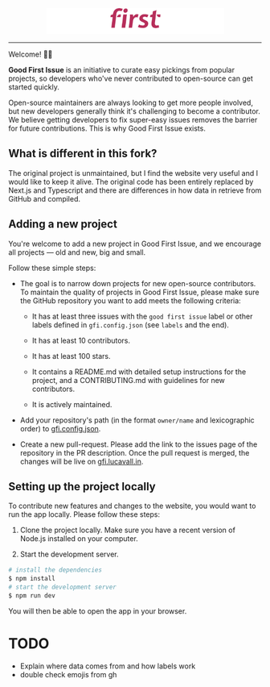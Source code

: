 <p align="center">
  <img src="public/gfi.png" width="355" height="51"/>
</p>

---

Welcome! 👋🏼

**Good First Issue** is an initiative to curate easy pickings from popular projects, so developers who've never contributed to open-source can get started quickly.

Open-source maintainers are always looking to get more people involved, but new developers generally think it's challenging to become a contributor. We believe getting developers to fix super-easy issues removes the barrier for future contributions. This is why Good First Issue exists.

## What is different in this fork?
The original project is unmaintained, but I find the website very useful and I would like to keep it alive.
The original code has been entirely replaced by Next.js and Typescript and there are differences in how data in retrieve from GitHub and compiled.

## Adding a new project

You're welcome to add a new project in Good First Issue, and we encourage all projects &mdash; old and new, big and small.

Follow these simple steps:

- The goal is to narrow down projects for new open-source contributors. To maintain the quality of projects in Good First Issue, please make sure the GitHub repository you want to add meets the following criteria:

  - It has at least three issues with the `good first issue` label or other labels defined in `gfi.config.json` (see `labels` and the end).

  - It has at least 10 contributors.

  - It has at least 100 stars.

  - It contains a README.md with detailed setup instructions for the project, and a CONTRIBUTING.md with guidelines for new contributors.

  - It is actively maintained.

- Add your repository's path (in the format `owner/name` and lexicographic order) to [gfi.config.json](gfi.config.json).

- Create a new pull-request. Please add the link to the issues page of the repository in the PR description. Once the pull request is merged, the changes will be live on [gfi.lucavall.in](https://gfi.lucavall.in/).

## Setting up the project locally

To contribute new features and changes to the website, you would want to run the app locally. Please follow these steps:

1. Clone the project locally. Make sure you have a recent version of Node.js installed on your computer.

2. Start the development server.

```bash
# install the dependencies
$ npm install
# start the development server
$ npm run dev
```

You will then be able to open the app in your browser.

# TODO
- Explain where data comes from and how labels work
- double check emojis from gh
